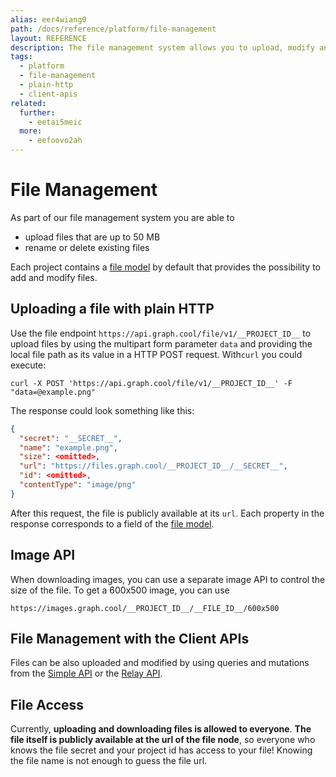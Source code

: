 ```yaml
---
alias: eer4wiang0
path: /docs/reference/platform/file-management
layout: REFERENCE
description: The file management system allows you to upload, modify and delete files with the GraphQL APIs. Files will be directly available in your backend.
tags:
  - platform
  - file-management
  - plain-http
  - client-apis
related:
  further:
    - eetai5meic
  more:
    - eefoovo2ah
---
```


# File Management

As part of our file management system you are able to

* upload files that are up to 50 MB
* rename or delete existing files

Each project contains a [file model](!alias-uhieg2shio#file-model) by default that provides the possibility to add and modify files.

## Uploading a file with plain HTTP

<!-- GITHUB_EXAMPLE('File upload with fetch', 'https://github.com/graphcool-examples/react-apollo-file-upload-example') -->

Use the file endpoint `https://api.graph.cool/file/v1/__PROJECT_ID__` to upload files by using the multipart form parameter `data` and providing the local file path as its value in a HTTP POST request.
With`curl` you could execute:

`curl -X POST 'https://api.graph.cool/file/v1/__PROJECT_ID__' -F "data=@example.png"`

The response could look something like this:

```JSON
{
  "secret": "__SECRET__",
  "name": "example.png",
  "size": <omitted>,
  "url": "https://files.graph.cool/__PROJECT_ID__/__SECRET__",
  "id": <omitted>,
  "contentType": "image/png"
}
```

After this request, the file is publicly available at its `url`. Each property in the response corresponds to a field of the [file model](!alias-uhieg2shio#file-model).

## Image API

When downloading images, you can use a separate image API to control the size of the file. To get a 600x500 image, you can use

```
https://images.graph.cool/__PROJECT_ID__/__FILE_ID__/600x500
```

## File Management with the Client APIs

Files can be also uploaded and modified by using queries and mutations from the [Simple API](!alias-heshoov3ai) or the [Relay API](!alias-aizoong9ah).

## File Access

Currently, **uploading and downloading files is allowed to everyone**. **The file itself is publicly available at the url of the file node**, so everyone who knows the file secret and your project id has access to your file! Knowing the file name is not enough to guess the file url.
